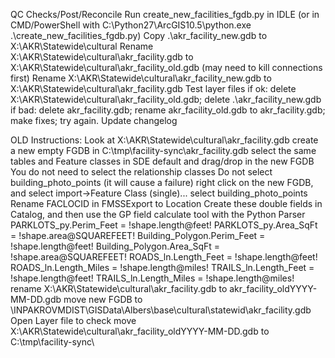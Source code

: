 QC Checks/Post/Reconcile
Run create_new_facilities_fgdb.py in IDLE
 (or in CMD/PowerShell with C:\Python27\ArcGIS10.5\python.exe .\create_new_facilities_fgdb.py)
Copy .\akr_facility_new.gdb to X:\AKR\Statewide\cultural
Rename X:\AKR\Statewide\cultural\akr_facility.gdb to X:\AKR\Statewide\cultural\akr_facility_old.gdb (may need to kill connections first)
Rename X:\AKR\Statewide\cultural\akr_facility_new.gdb to X:\AKR\Statewide\cultural\akr_facility.gdb
Test layer files
   if ok: delete X:\AKR\Statewide\cultural\akr_facility_old.gdb; delete .\akr_facility_new.gdb
   if bad: delete akr_facility.gdb; rename akr_facility_old.gdb to akr_facility.gdb; make fixes; try again.
Update changelog


OLD Instructions:
Look at X:\AKR\Statewide\cultural\akr_facility.gdb
create a new empty FGDB in C:\tmp\facility-sync\akr_facility.gdb
select the same tables and Feature classes in SDE default and drag/drop in the new FGDB
  You do not need to select the relationship classes
  Do not select building_photo_points  (it will cause a failure)
right click on the new FGDB, and select import->Feature Class (single)...
  select building_photo_points 
Rename FACLOCID in FMSSExport to Location
Create these double fields in Catalog, and then use the GP field calculate tool with the Python Parser
PARKLOTS_py.Perim_Feet = !shape.length@feet!
PARKLOTS_py.Area_SqFt = !shape.area@SQUAREFEET!
Building_Polygon.Perim_Feet = !shape.length@feet!
Building_Polygon.Area_SqFt = !shape.area@SQUAREFEET!
ROADS_ln.Length_Feet =  !shape.length@feet!
ROADS_ln.Length_Miles =  !shape.length@miles!
TRAILS_ln.Length_Feet =  !shape.length@feet!
TRAILS_ln.Length_Miles =  !shape.length@miles!
rename X:\AKR\Statewide\cultural\akr_facility.gdb to akr_facility_oldYYYY-MM-DD.gdb
move new FGDB to \\INPAKROVMDIST\GISData\Albers\base\cultural\statewid\akr_facility.gdb
Open Layer file to check
move X:\AKR\Statewide\cultural\akr_facility_oldYYYY-MM-DD.gdb to C:\tmp\facility-sync\

